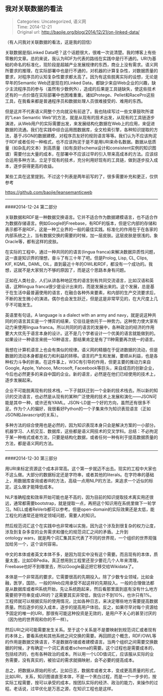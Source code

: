 我对关联数据的看法
---
    
> Categories: Uncategorized, 语义网  
> Time: 2014-12-21  
> Original url: <http://baojie.org/blog/2014/12/21/on-linked-data/>
    
（有人问我对关联数据的看法，这是我的回信）

关联数据是指Linked Data吧？这个话题很大，很难一次说清楚。我的博客上有些零散的文章。总的来说，我认为RDF为代表的路线在实践中是行不通的。URI为基础的命名的标准化，现阶段是超越产业发展规律的东西，商业上没有需求。语义网所要求的推理，在实际部署中也是行不通的，对机器的计算复杂性，对数据质量的要求，对程序员的认知复杂性要求都太高了。因为有这些脱离实际的设想，无论是早年的Semantic Web还是现在的Linked Data，都缺少来自Web企业的兴趣，缺少主流程序员的参与（虽然有少数例外），造成的后果是工具链缺失，使这些技术还有的一点价值在实际部署中也困难重重。诸如Protege、Pellet和RacePro这些工具，在我看来都是普通程序员和数据处理人员很难接受的、难用的东西。

但是这并不代表语义网整个方向就没有前途了。我也陆续写过一些文章鼓吹所谓的”Lean Semantic Web”的方法，就是从现有的技术出发，从现有的工具链逐步演进，从Web用户的实际需要出发，来发展结构化数据在Web上的应用，来促进数据的流通。我们在实践中综合运用图数据库，全文检索引擎，各种知识提取的方法，基于JSON的数据建模，对程序员友好的规则语言等等。我们认为不应该拘泥于RDF或者任何一种格式，也不应该拘泥于是不是用URI来命名数据。数据从低质量（如杂乱的文本）到高质量（如有良好schema设计和consistent实例的知识图谱）需要付出大量的成本，在部署中不应该过早的引入带来高成本的方法。应该综合运用多种方法，立足于现有的技术，充分利用好现有的工具链，做到逐步投入成本，逐步获得更高的收益。

某些工具在这里提到。不过这个列表是两年前写的了，很多需要补充和更正，仅供参考

<https://github.com/baojie/leansemanticweb>

---

####2014-12-24 第二部分​

关联数据和RDF是一种数据交换语言。它并不适合作为数据建模语言，也不适合作为数据存储语言。例如Google的Freebase，有RDF的版本，但是它内部的存储和表示都不是RDF。这是一种工业界的一般的最佳实践。标准化的作用在于在各家的内部系统之上，当有数据交换的需要的时候，加一层皮肤。这层皮肤是很浅的。象Oracle等，都有这样的皮肤。

在实际的工程中，通过一种共同的的语言(lingua franca)来解决数据异质性问题，这一直是知识界的理想，奋斗了有三十年了吧。但是Prolog, Lisp, CL, Clips, KIF, KQML, DAML, OIL，直到最近十年的OWL和RDF，都没有一个成功的。我想，这就不是大家努力不够的原因了，而是这个思路本身有问题。

正如在人类社会，人们从讲各种地区性的语言到有共同交流语言，比如汉语和英语，这种lingua franca很少是设计出来的，而是发展出来的。这个发展，总是基于在生活中最普遍使用的语言，在融合各种外来要素，和内部的生产交流要求后，不断的发生微小的演进。偶尔也会发生跃迁，但是这是非常罕见的，在大尺度上几乎不可能发生。

英语里有句话，A language is a dialect with an army and navy，就是说这种共同的的语言其实是一个博弈的结果，它往往是依托于一种势力。这种势力使大家有动力来使用lingua franca。所以共同的的语言的发展中，各种政治的经济的作用要大大优先于语言本身的设计。这不是几个学者设计一个优美的语言就能做到的。如果设计一种语言来统一10种语言，那结果肯定是有了11种需要再次统一的语言。

我想在计算机语言上也会有类似的规律。语义网的精髓在于促进数据的流动，但是数据的流动本身都是权力和利益的转移。语言的产生和发展，要顺从利益，也是各种权力斗争的折衷。在这件事上，W3C有引导的作用，但更主要的推动力来自Google, Apple, Yahooo, Microsoft, Faceebook等巨头，来自成百的创新企业，今后也必然更多的来自中国的企业。新的语言，必然是在他们已经使用的技术上，逐步发展起来。

企业不可能脱离现有的技术栈，一下子就跃迁到一个全新的技术栈去。所以新的知识的交流语言，也必然是从现有的某种广泛使用的技术上发展和演化——JSON可能是其中一种，或许还有YAML。JSON-LD是一个好的方向，虽然还有很多不足。作为个人的偏好，我很看好Python的一个子集来作为知识表现语言（正如JSON和Javascript的关系）。

多种方法的综合使用也是必然的，因为知识表现本身只会是解决方案的一小部分。机器学习、人机交互、数据库，这些都是语义网技术的交叉学科。总结：不必拘泥于某一种格式或者方法，只要是结构化数据，或者任何一种有利于提高数据质量的方法，都是语义网的方法。 


---

####2014-12-30 第三部分

用URI来标定资源这个成本非常高。这个第一步就迈不出去。现实的工程中大家也不这么做。大部分的数据标定还是字符串，或者其他的literals。在字符串的基础上，用数据库查询或者IR的方法，高级一点用NLP的方法，来追求一个近似的标定。这么做才能降低成本。

NLP准确程度和效率开始可能也是不高的，因为目前的知识提取技术离实用还很远，通常都需要bootstrap，就是提取一点，再把这个知识用在系统里做下一轮学习。NELL或者ReVerb都可以参考。但是open-domain的实际效果还是太低，能工程化的通常还是特定领域问题，需要人的知识。

然后规范词汇这个在实践中也非常难以实施，因为这个涉及到很复杂的权力让度，涉及到复杂多变的业务需求和僵化的规范词汇之间的矛盾。上升到ontology wars，就是两个词汇集其实代表了不同的世界观，一个组织的世界观强加给另一个，这个谈何容易。

中文的本体或者英文本体不多，是因为现实中没有这个需要。而且现有的本体，质量太差。比如DBPedia，真正想用到工程里还至少要花几个人年来清理。Freebase也好不到哪里去，所以Google最近把它移交给Wikidata了。

本体是一个非常高的要求，它需要很高的先期投入。除了少数专业领域，比如金融，医学，国防，一般的Web应用承受不起这样的先期投入。一般的合理做法都是从数据库或者IR系统开始，先让系统跑起来，然后看那里面到底有没有什么地方需要把字符串变成URI的？这需要其实非常低，我估计不到10%，也许只有1%。工程师就可以根据实际的使用情况，比如各种日志，来决定哪些地方需要提高数据质量。然后逐步的投入成本，逐步的提高用户体验。反之，如果尽早对每个资源给予固定的唯一的URI，那很有可能这种投资是无效的，是用户不关心的甚至讨厌的（因为他的世界观和你的不一样）。

然后URI之间可能需要发生关系。至于这个关系是不是要映射到规范词汇或者现有的本体上，要看系统和其他系统之间交换的需要。再回顾这个概念，RDF/OWL等的作用是数据交换语言，不是数据存储或者建模语言。当两个组织之间需要交换数据的时候，才有确定一个词汇表或者schema的需要。这个过程也是需要成本的，包括经济的，也有各种政治的成本。所以用一个LOD值词汇，应该服从实际的业务需要，没有真实的，被验证的需求就搞映射，会不必要的提高成本。

总之，把数据从原始的形式，比如日志，数据库或者文本，变成更高质量的形式，比如URI，关系，知识图谱直至本体，不是一个黑白过程，而是一个一步步的，按实际工程需要，按可以承受的成本，按团队实际的经济、政治的能力，来操作的过程。老话说，过早优化是万恶之源，在知识工程也是这样。​     
    